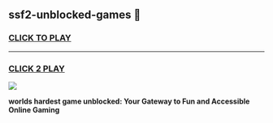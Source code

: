 
## ssf2-unblocked-games 👋
<h3>
<a href="https://premium.freeplayer.one?title=ssf2-unblocked-games&ref=14F">CLICK TO PLAY</a></h3>
<hr>

<h3>
<a href="https://premium.freeplayer.one?title=ssf2-unblocked-games&ref=14F">CLICK 2 PLAY</a>
  
</h3>

<a href="https://premium.freeplayer.one?title=ssf2-unblocked-games&ref=12F/"><img src="https://clearcache.store/games.png"></a>


**worlds hardest game unblocked: Your Gateway to Fun and Accessible Online Gaming**
